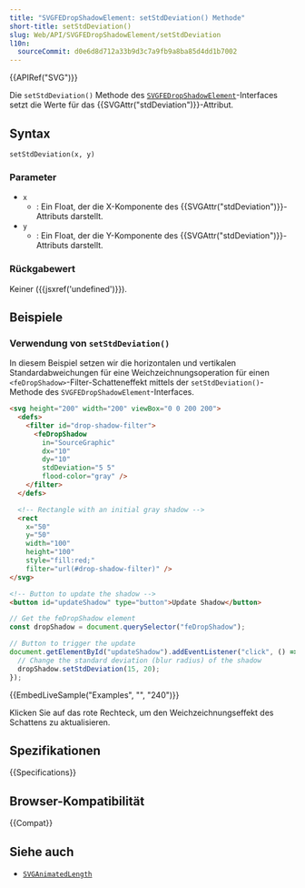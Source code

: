 ```yaml
---
title: "SVGFEDropShadowElement: setStdDeviation() Methode"
short-title: setStdDeviation()
slug: Web/API/SVGFEDropShadowElement/setStdDeviation
l10n:
  sourceCommit: d0e6d8d712a33b9d3c7a9fb9a8ba85d4dd1b7002
---
```


{{APIRef("SVG")}}

Die `setStdDeviation()` Methode des [`SVGFEDropShadowElement`](/de/docs/Web/API/SVGFEDropShadowElement)-Interfaces setzt die Werte für das {{SVGAttr("stdDeviation")}}-Attribut.

## Syntax

```js-nolint
setStdDeviation(x, y)
```

### Parameter

- `x`
  - : Ein Float, der die X-Komponente des {{SVGAttr("stdDeviation")}}-Attributs darstellt.
- `y`
  - : Ein Float, der die Y-Komponente des {{SVGAttr("stdDeviation")}}-Attributs darstellt.

### Rückgabewert

Keiner ({{jsxref('undefined')}}).

## Beispiele

### Verwendung von `setStdDeviation()`

In diesem Beispiel setzen wir die horizontalen und vertikalen Standardabweichungen für eine Weichzeichnungsoperation für einen `<feDropShadow>`-Filter-Schatteneffekt mittels der `setStdDeviation()`-Methode des `SVGFEDropShadowElement`-Interfaces.

```html
<svg height="200" width="200" viewBox="0 0 200 200">
  <defs>
    <filter id="drop-shadow-filter">
      <feDropShadow
        in="SourceGraphic"
        dx="10"
        dy="10"
        stdDeviation="5 5"
        flood-color="gray" />
    </filter>
  </defs>

  <!-- Rectangle with an initial gray shadow -->
  <rect
    x="50"
    y="50"
    width="100"
    height="100"
    style="fill:red;"
    filter="url(#drop-shadow-filter)" />
</svg>

<!-- Button to update the shadow -->
<button id="updateShadow" type="button">Update Shadow</button>
```

```js
// Get the feDropShadow element
const dropShadow = document.querySelector("feDropShadow");

// Button to trigger the update
document.getElementById("updateShadow").addEventListener("click", () => {
  // Change the standard deviation (blur radius) of the shadow
  dropShadow.setStdDeviation(15, 20);
});
```

{{EmbedLiveSample("Examples", "", "240")}}

Klicken Sie auf das rote Rechteck, um den Weichzeichnungseffekt des Schattens zu aktualisieren.

## Spezifikationen

{{Specifications}}

## Browser-Kompatibilität

{{Compat}}

## Siehe auch

- [`SVGAnimatedLength`](/de/docs/Web/API/SVGAnimatedLength)
